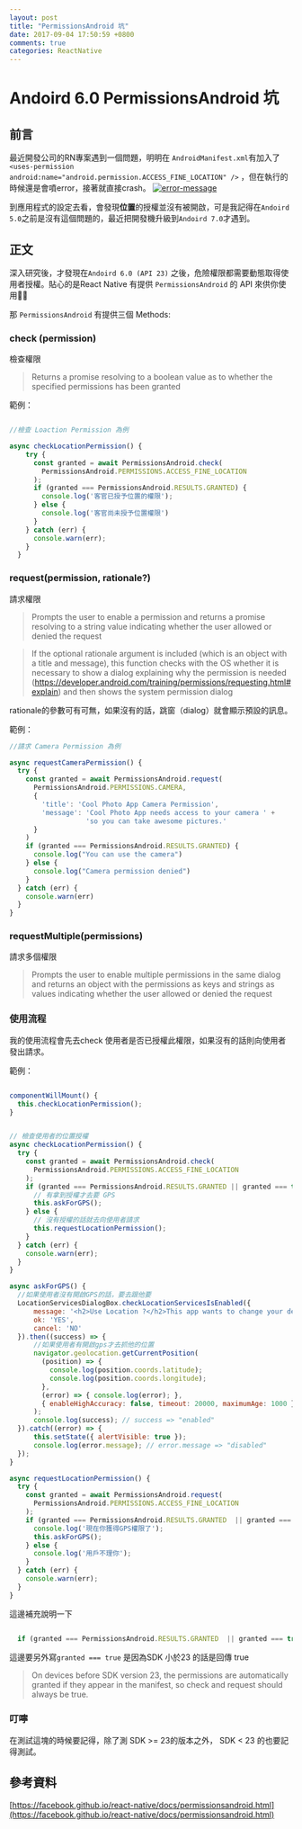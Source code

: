 ```yaml
---
layout: post
title: "PermissionsAndroid 坑"
date: 2017-09-04 17:50:59 +0800
comments: true
categories: ReactNative
---
```

# Andoird 6.0 PermissionsAndroid 坑

## 前言

最近開發公司的RN專案遇到一個問題，明明在 `AndroidManifest.xml`有加入了
`
  <uses-permission android:name="android.permission.ACCESS_FINE_LOCATION" />
`
，但在執行的時候還是會噴error，接著就直接crash。
[![error-message](https://s26.postimg.org/tjoxllyft/21706759_1435564026520969_1452689658_o.png)](https://postimg.org/image/9cbhtb0yd/)

到應用程式的設定去看，會發現**位置**的授權並沒有被開啟，可是我記得在`Andoird 5.0`之前是沒有這個問題的，最近把開發機升級到`Andoird 7.0`才遇到。


## 正文

深入研究後，才發現在`Andoird 6.0 (API 23)` 之後，危險權限都需要動態取得使用者授權。貼心的是React Native 有提供 `PermissionsAndroid` 的 API 來供你使用👏👏
<!--more-->
那 `PermissionsAndroid` 有提供三個 Methods:

### check (permission)
檢查權限
>Returns a promise resolving to a boolean value as to whether the specified permissions has been granted

範例：

```javascript

//檢查 Loaction Permission 為例

async checkLocationPermission() {
    try {
      const granted = await PermissionsAndroid.check(
        PermissionsAndroid.PERMISSIONS.ACCESS_FINE_LOCATION
      );
      if (granted === PermissionsAndroid.RESULTS.GRANTED) {
        console.log('客官已授予位置的權限');
      } else {
        console.log('客官尚未授予位置權限')
      }
    } catch (err) {
      console.warn(err);
    }
  }

```

### request(permission, rationale?)
請求權限
>Prompts the user to enable a permission and returns a promise resolving to a string value indicating whether the user allowed or denied the request

>If the optional rationale argument is included (which is an object with a title and message), this function checks with the OS whether it is necessary to show a dialog explaining why the permission is needed (https://developer.android.com/training/permissions/requesting.html#explain) and then shows the system permission dialog

rationale的參數可有可無，如果沒有的話，跳窗（dialog）就會顯示預設的訊息。

範例：

```javascript
//請求 Camera Permission 為例

async requestCameraPermission() {
  try {
    const granted = await PermissionsAndroid.request(
      PermissionsAndroid.PERMISSIONS.CAMERA,
      {
        'title': 'Cool Photo App Camera Permission',
        'message': 'Cool Photo App needs access to your camera ' +
                   'so you can take awesome pictures.'
      }
    )
    if (granted === PermissionsAndroid.RESULTS.GRANTED) {
      console.log("You can use the camera")
    } else {
      console.log("Camera permission denied")
    }
  } catch (err) {
    console.warn(err)
  }
}

```

### requestMultiple(permissions)
請求多個權限
>Prompts the user to enable multiple permissions in the same dialog and returns an object with the permissions as keys and strings as values indicating whether the user allowed or denied the request

### 使用流程
我的使用流程會先去check 使用者是否已授權此權限，如果沒有的話則向使用者發出請求。

範例：

```javascript

componentWillMount() {
  this.checkLocationPermission();
}


// 檢查使用者的位置授權
async checkLocationPermission() {
  try {
    const granted = await PermissionsAndroid.check(
      PermissionsAndroid.PERMISSIONS.ACCESS_FINE_LOCATION
    );
    if (granted === PermissionsAndroid.RESULTS.GRANTED || granted === true) {
      // 有拿到授權才去要 GPS
      this.askForGPS();
    } else {
      // 沒有授權的話就去向使用者請求
      this.requestLocationPermission();
    }
  } catch (err) {
    console.warn(err);
  }
}

async askForGPS() {
  //如果使用者沒有開啟GPS的話，要去跟他要
  LocationServicesDialogBox.checkLocationServicesIsEnabled({
      message: '<h2>Use Location ?</h2>This app wants to change your device settings:<br/><br/>Use GPS, Wi-Fi, and cell network for location<br/><br/>',
      ok: 'YES',
      cancel: 'NO'
  }).then((success) => {
      //如果使用者有開啟gps才去抓他的位置
      navigator.geolocation.getCurrentPosition(
        (position) => {
          console.log(position.coords.latitude);
          console.log(position.coords.longitude);
        },
        (error) => { console.log(error); },
        { enableHighAccuracy: false, timeout: 20000, maximumAge: 1000 },
      );
      console.log(success); // success => "enabled"
  }).catch((error) => {
      this.setState({ alertVisible: true });
      console.log(error.message); // error.message => "disabled"
  });
}

async requestLocationPermission() {
  try {
    const granted = await PermissionsAndroid.request(
      PermissionsAndroid.PERMISSIONS.ACCESS_FINE_LOCATION
    );
    if (granted === PermissionsAndroid.RESULTS.GRANTED  || granted === true) {
      console.log('現在你獲得GPS權限了');
      this.askForGPS();
    } else {
      console.log('用戶不理你');
    }
  } catch (err) {
    console.warn(err);
  }
}

```

這邊補充說明一下

```javascript

  if (granted === PermissionsAndroid.RESULTS.GRANTED  || granted === true){}

```

這邊要另外寫`granted === true` 是因為SDK 小於23 的話是回傳 true

> On devices before SDK version 23, the permissions are automatically granted if they appear in the manifest, so check and request should always be true.

### 叮嚀
在測試這塊的時候要記得，除了測 SDK >= 23的版本之外， SDK < 23 的也要記得測試。

## 參考資料
[https://facebook.github.io/react-native/docs/permissionsandroid.html](https://facebook.github.io/react-native/docs/permissionsandroid.html)
